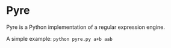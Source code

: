 Pyre
====
Pyre is a Python implementation of a regular expression engine.

A simple example:
`python pyre.py a+b aab`
